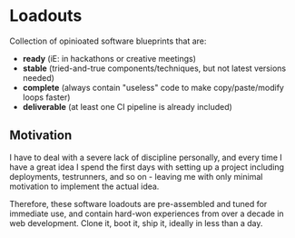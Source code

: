 # Loadouts

Collection of opinioated software blueprints that are: 

- **ready** (iE: in hackathons or creative meetings)
- **stable** (tried-and-true components/techniques, but not latest versions needed)
- **complete** (always contain "useless" code to make copy/paste/modify loops faster)
- **deliverable** (at least one CI pipeline is already included)

## Motivation

I have to deal with a severe lack of discipline personally, and every time I have a great idea I spend the first days with setting up a project including deployments, testrunners, and so on - leaving me with only minimal motivation to implement the actual idea. 

Therefore, these software loadouts are pre-assembled and tuned for immediate use, and contain hard-won experiences from over a decade in web development. Clone it, boot it, ship it, ideally in less than a day. 
